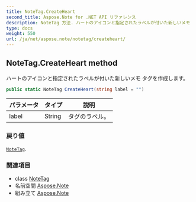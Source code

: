 ```yaml
---
title: NoteTag.CreateHeart
second_title: Aspose.Note for .NET API リファレンス
description: NoteTag 方法. ハートのアイコンと指定されたラベルが付いた新しいメモ タグを作成します
type: docs
weight: 550
url: /ja/net/aspose.note/notetag/createheart/
---
```

## NoteTag.CreateHeart method

ハートのアイコンと指定されたラベルが付いた新しいメモ タグを作成します。

```csharp
public static NoteTag CreateHeart(string label = "")
```

| パラメータ | タイプ | 説明 |
| --- | --- | --- |
| label | String | タグのラベル。 |

### 戻り値

[`NoteTag`](../).

### 関連項目

* class [NoteTag](../)
* 名前空間 [Aspose.Note](../../notetag/)
* 組み立て [Aspose.Note](../../../)


